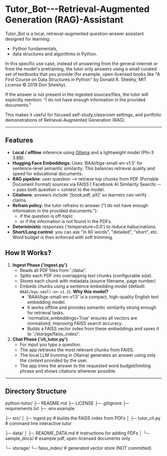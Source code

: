 # Tutor_Bot---Retrieval-Augmented Generation (RAG)-Assistant
Tutor_Bot is a local, retrieval-augmented question-answer assistant designed for learning:
- Python fundamentals,
- data structures and algorithms in Python.

In this specific use case, instead of answering from the general internet or from the model's pretraining, the tutor only answers using a small curated set of textbooks that you provide (for example, open-licensed books like "A First Course on Data Structures in Python" by Donald R. Sheehy, MIT License © 2019 Don Sheehy).

If the answer is not present in the ingested sources/files, the tutor will explicitly mention:
"I do not have enough information in the provided documents."

This makes it useful for focused self-study,classroom settings, and portfolio demonstrations of Retrieval-Augmented Generation (RAG).

---

## Features

- **Local / offline** inference using [Ollama](https://ollama.ai) and a lightweight model (Phi-3 3.8B).
- **Hugging Face Embeddings:** Uses 'BAAI/bge-small-en-v1.5' for sentence-level semantic similarity. This balances retrieval quality and speed for educational documents.
- **RAG pipeline**:
   user question --> retrieve top chunks from PDF (Portable Document Format) sources via FAISS ( Facebook AI Similarity Search) --> pass both question + context to the model.
- **Citations**: answers include '[book.pdf, pX]' so learners can verify claims.
- **Refrain policy**: the tutor refrains to answer ("I do not have enough information in the provided documents."):
  - if the question is off-topic 
  - or if the information is not found in the PDFs.
- **Deterministic** responses ('temperature=0.0') to reduce hallucinations.
- **Short/Long control**: you can ask "in 60 words", "detailed", "short", etc. Word budget is then enforced with soft trimming.

## How It Works?

1. **Ingest Phase ('ingest.py')**
   - Reads all PDF files from './data/'.
   - Splits each PDF into overlapping text chunks (configurable size).
   - Stores each chunk with metadata (source filename, page number)
   - Embeds chunks using a sentence embedding model (default: `BAAI/bge-small-en-v1.5`).
       **Why this model?**
     - 'BAAI/bge-small-en-v1.5' is a compact, high-quality English text embedding model.  
     - It works offline and provides semantic similarity strong enough for retrieval tasks.  
     - 'normalize_embeddings=True' ensures all vectors are normalized, improving FAISS search accuracy.
     - Builds a FAISS vector index from these embeddings and saves it to './storage/faiss_index/'.
2. **Chat Phase ('cli_tutor.py')**
   - For input you type a question.
   - The app retrieves the most relevant chunks from FAISS.
   - The local LLM (running in Ollama) generates an answer using only the context provided by the user.
   - The app trims the answer to the requested word budget/limiting phrase and shows citations wherever possible.

-----------------------------------

## Directory Structure

python-tutor/
├─ README.md
├─ LICENSE
├─ .gitignore
├─ requirements.txt
├─ .env.example

├─ src/
│  ├─ ingest.py        # builds the FAISS index from PDFs
│  ├─ tutor_cli.py     # command line interactive tutor

├─ data/
│  ├─ README_DATA.md   # instructions for adding PDFs
│  └─ sample_docs/     # example pdf, open-licensed documents only

└─ storage/
   └─ faiss_index/     # generated vector store (NOT committed)





